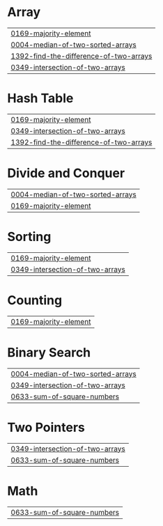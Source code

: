 # Array
|  |
| ------- |
| [0169-majority-element](https://github.com/ReshmaGhanta/LeetCodeProblems/tree/master/0169-majority-element) |
| [0004-median-of-two-sorted-arrays](https://github.com/ReshmaGhanta/LeetCodeProblems/tree/master/0004-median-of-two-sorted-arrays) |
| [1392-find-the-difference-of-two-arrays](https://github.com/ReshmaGhanta/LeetCodeProblems/tree/master/1392-find-the-difference-of-two-arrays) |
| [0349-intersection-of-two-arrays](https://github.com/ReshmaGhanta/LeetCodeProblems/tree/master/0349-intersection-of-two-arrays) |


# Hash Table
|  |
| ------- |
| [0169-majority-element](https://github.com/ReshmaGhanta/LeetCodeProblems/tree/master/0169-majority-element) |
| [0349-intersection-of-two-arrays](https://github.com/ReshmaGhanta/LeetCodeProblems/tree/master/0349-intersection-of-two-arrays) |
| [1392-find-the-difference-of-two-arrays](https://github.com/ReshmaGhanta/LeetCodeProblems/tree/master/1392-find-the-difference-of-two-arrays) |
# Divide and Conquer
|  |
| ------- |
| [0004-median-of-two-sorted-arrays](https://github.com/ReshmaGhanta/LeetCodeProblems/tree/master/0004-median-of-two-sorted-arrays) |
| [0169-majority-element](https://github.com/ReshmaGhanta/LeetCodeProblems/tree/master/0169-majority-element) |
# Sorting
|  |
| ------- |
| [0169-majority-element](https://github.com/ReshmaGhanta/LeetCodeProblems/tree/master/0169-majority-element) |
| [0349-intersection-of-two-arrays](https://github.com/ReshmaGhanta/LeetCodeProblems/tree/master/0349-intersection-of-two-arrays) |
# Counting
|  |
| ------- |
| [0169-majority-element](https://github.com/ReshmaGhanta/LeetCodeProblems/tree/master/0169-majority-element) |
# Binary Search
|  |
| ------- |
| [0004-median-of-two-sorted-arrays](https://github.com/ReshmaGhanta/LeetCodeProblems/tree/master/0004-median-of-two-sorted-arrays) |
| [0349-intersection-of-two-arrays](https://github.com/ReshmaGhanta/LeetCodeProblems/tree/master/0349-intersection-of-two-arrays) |
| [0633-sum-of-square-numbers](https://github.com/ReshmaGhanta/LeetCodeProblems/tree/master/0633-sum-of-square-numbers) |
# Two Pointers
|  |
| ------- |
| [0349-intersection-of-two-arrays](https://github.com/ReshmaGhanta/LeetCodeProblems/tree/master/0349-intersection-of-two-arrays) |
| [0633-sum-of-square-numbers](https://github.com/ReshmaGhanta/LeetCodeProblems/tree/master/0633-sum-of-square-numbers) |
# Math
|  |
| ------- |
| [0633-sum-of-square-numbers](https://github.com/ReshmaGhanta/LeetCodeProblems/tree/master/0633-sum-of-square-numbers) |